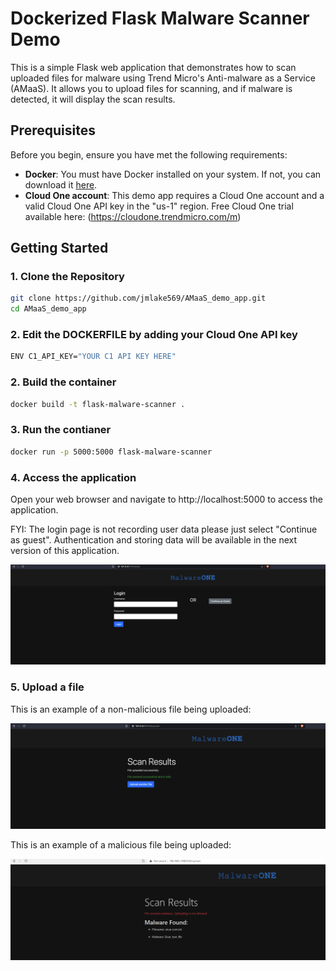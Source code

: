 # Dockerized Flask Malware Scanner Demo

This is a simple Flask web application that demonstrates how to scan uploaded files for malware using Trend Micro's Anti-malware as a Service (AMaaS). It allows you to upload files for scanning, and if malware is detected, it will display the scan results.

## Prerequisites

Before you begin, ensure you have met the following requirements:

- **Docker**: You must have Docker installed on your system. If not, you can download it [here](https://docs.docker.com/get-docker/).
- **Cloud One account**: This demo app requires a Cloud One account and a valid Cloud One API key in the "us-1" region. Free Cloud One trial available here: (https://cloudone.trendmicro.com/m)

## Getting Started

### 1. Clone the Repository

```bash
git clone https://github.com/jmlake569/AMaaS_demo_app.git
cd AMaaS_demo_app
```

### 2. Edit the DOCKERFILE by adding your Cloud One API key

```bash
ENV C1_API_KEY="YOUR C1 API KEY HERE"
```

### 2. Build the container

```bash
docker build -t flask-malware-scanner .
```

### 3. Run the contianer

```bash
docker run -p 5000:5000 flask-malware-scanner
```

### 4. Access the application

Open your web browser and navigate to http://localhost:5000 to access the application.

FYI: The login page is not recording user data please just select "Continue as guest". Authentication and storing data will be available in the next version of this application.

![Alt text](images/malewareoneUI.png)

### 5. Upload a file

This is an example of a non-malicious file being uploaded: 

![Alt text](images/non_malicious_file.png)

This is an example of a malicious file being uploaded: 

![Alt text](images/malicious_file.png)